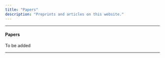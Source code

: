 ```yaml
---
title: "Papers"
description: "Preprints and articles on this website."
---
```


--- 
#### Papers

To be added

---